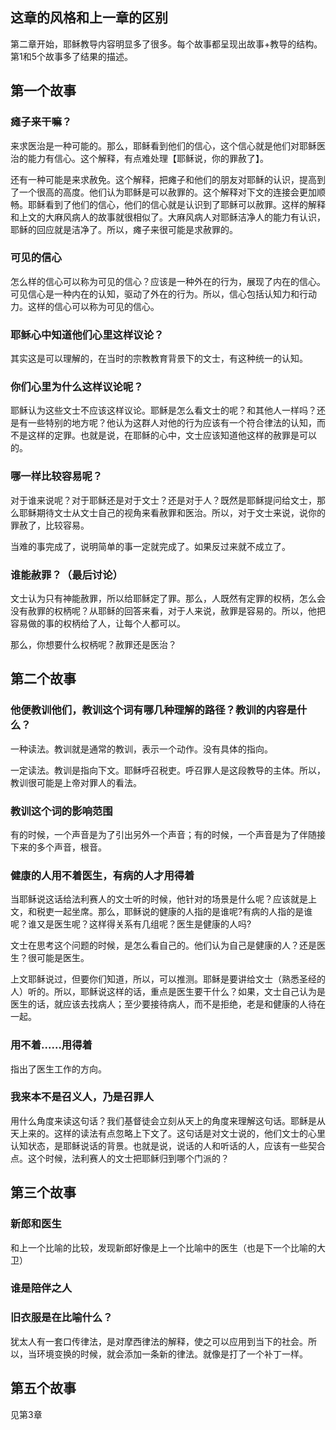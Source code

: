 ## 这章的风格和上一章的区别

第二章开始，耶稣教导内容明显多了很多。每个故事都呈现出故事+教导的结构。第1和5个故事多了结果的描述。

## 第一个故事

### 瘫子来干嘛？

来求医治是一种可能的。那么，耶稣看到他们的信心，这个信心就是他们对耶稣医治的能力有信心。这个解释，有点难处理【耶稣说，你的罪赦了】。

还有一种可能是来求赦免。这个解释，把瘫子和他们的朋友对耶稣的认识，提高到了一个很高的高度。他们认为耶稣是可以赦罪的。这个解释对下文的连接会更加顺畅。耶稣看到了他们的信心，他们的信心就是认识到了耶稣可以赦罪。这样的解释和上文的大麻风病人的故事就很相似了。大麻风病人对耶稣洁净人的能力有认识，耶稣的回应就是洁净了。所以，瘫子来很可能是求赦罪的。

### 可见的信心

怎么样的信心可以称为可见的信心？应该是一种外在的行为，展现了内在的信心。可见信心是一种内在的认知，驱动了外在的行为。所以，信心包括认知力和行动力。这样的信心可以称为可见的信心。

### 耶稣心中知道他们心里这样议论？

其实这是可以理解的，在当时的宗教教育背景下的文士，有这种统一的认知。

### 你们心里为什么这样议论呢？

耶稣认为这些文士不应该这样议论。耶稣是怎么看文士的呢？和其他人一样吗？还是有一些特别的地方呢？他认为这群人对他的行为应该有一个符合律法的认知，而不是这样的定罪。也就是说，在耶稣的心中，文士应该知道他这样的赦罪是可以的。

### 哪一样比较容易呢？

对于谁来说呢？对于耶稣还是对于文士？还是对于人？既然是耶稣提问给文士，那么耶稣期待文士从文士自己的视角来看赦罪和医治。所以，对于文士来说，说你的罪赦了，比较容易。

当难的事完成了，说明简单的事一定就完成了。如果反过来就不成立了。

### 谁能赦罪？（最后讨论）

文士认为只有神能赦罪，所以给耶稣定了罪。那么，人既然有定罪的权柄，怎么会没有赦罪的权柄呢？从耶稣的回答来看，对于人来说，赦罪是容易的。所以，他把容易做的事的权柄给了人，让每个人都可以。

那么，你想要什么权柄呢？赦罪还是医治？

### 

## 第二个故事

### 他便教训他们，教训这个词有哪几种理解的路径？教训的内容是什么？

一种读法。教训就是通常的教训，表示一个动作。没有具体的指向。

一定读法。教训是指向下文。耶稣呼召税吏。呼召罪人是这段教导的主体。所以，教训很可能是上帝对罪人的看法。

### 教训这个词的影响范围

有的时候，一个声音是为了引出另外一个声音；有的时候，一个声音是为了伴随接下来的多个声音，根音。

### 健康的人用不着医生，有病的人才用得着

当耶稣说这话给法利赛人的文士听的时候，他针对的场景是什么呢？应该就是上文，和税吏一起坐席。那么，耶稣说的健康的人指的是谁呢?有病的人指的是谁呢？谁又是医生呢？这样得关系有几组呢？医生是健康的人吗?

文士在思考这个问题的时候，是怎么看自己的。他们认为自己是健康的人？还是医生？很可能是医生。

上文耶稣说过，但要你们知道，所以，可以推测。耶稣是要讲给文士（熟悉圣经的人）听的。所以，耶稣说这样的话，重点是医生要干什么？如果，文士自己认为是医生的话，就应该去找病人；至少要接待病人，而不是拒绝，老是和健康的人待在一起。

### 用不着......用得着

指出了医生工作的方向。

### 我来本不是召义人，乃是召罪人

用什么角度来读这句话？我们基督徒会立刻从天上的角度来理解这句话。耶稣是从天上来的。这样的读法有点忽略上下文了。这句话是对文士说的，他们文士的心里认知状态，是耶稣说话的背景。也就是说，说话的人和听话的人，应该有一些契合点。这个时候，法利赛人的文士把耶稣归到哪个门派的？

## 第三个故事

### 新郎和医生

和上一个比喻的比较，发现新郎好像是上一个比喻中的医生（也是下一个比喻的大卫）

### 谁是陪伴之人



### 旧衣服是在比喻什么？

犹太人有一套口传律法，是对摩西律法的解释，使之可以应用到当下的社会。所以，当环境变换的时候，就会添加一条新的律法。就像是打了一个补丁一样。



## 第五个故事

见第3章





